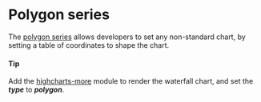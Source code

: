 # Polygon series

The [polygon series](https://api.highcharts.com/highcharts/plotOptions.polygon) allows developers to set any non-standard chart, by setting a table of coordinates to shape the chart.

#### Tip

Add the [highcharts-more](https://www.highcharts.com/blog/news/47-ranges-polar-charts-and-gauges-released/) module to render the waterfall chart, and set the **_type_** to **_polygon_**.
